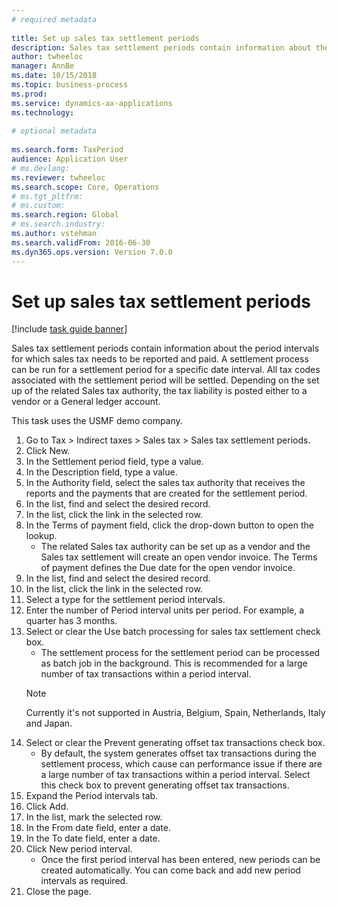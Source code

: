 ```yaml
--- 
# required metadata 
 
title: Set up sales tax settlement periods
description: Sales tax settlement periods contain information about the period intervals for which sales tax needs to be reported and paid. 
author: twheeloc
manager: AnnBe 
ms.date: 10/15/2018
ms.topic: business-process 
ms.prod:  
ms.service: dynamics-ax-applications 
ms.technology:  
 
# optional metadata 
 
ms.search.form: TaxPeriod   
audience: Application User 
# ms.devlang:  
ms.reviewer: twheeloc
ms.search.scope: Core, Operations 
# ms.tgt_pltfrm:  
# ms.custom:  
ms.search.region: Global
# ms.search.industry: 
ms.author: vstehman
ms.search.validFrom: 2016-06-30 
ms.dyn365.ops.version: Version 7.0.0 
---
```

# Set up sales tax settlement periods

[!include [task guide banner](../../includes/task-guide-banner.md)]

Sales tax settlement periods contain information about the period intervals for which sales tax needs to be reported and paid. A settlement process can be run for a settlement period for a specific date interval. All tax codes associated with the settlement period will be settled. Depending on the set up of the related Sales tax authority, the tax liability is posted either to a vendor or a General ledger account.



This task uses the USMF demo company.



1. Go to Tax > Indirect taxes > Sales tax > Sales tax settlement periods.
2. Click New.
3. In the Settlement period field, type a value.
4. In the Description field, type a value.
5. In the Authority field, select the sales tax authority that receives the reports and the payments that are created for the settlement period.
6. In the list, find and select the desired record.
7. In the list, click the link in the selected row.
8. In the Terms of payment field, click the drop-down button to open the lookup.
    * The related Sales tax authority can be set up as a vendor and the Sales tax settlement will create an open vendor invoice. The Terms of payment defines the Due date for the open vendor invoice.  
9. In the list, find and select the desired record.
10. In the list, click the link in the selected row.
11. Select a type for the settlement period intervals.
12. Enter the number of Period interval units per period. For example, a quarter has 3 months.
13. Select or clear the Use batch processing for sales tax settlement check box.
    * The settlement process for the settlement period can be processed as batch job in the background. This is recommended for a large number of tax transactions within a period interval.  
    > [!NOTE]
    > Currently it's not supported in Austria, Belgium, Spain, Netherlands, Italy and Japan.
14. Select or clear the Prevent generating offset tax transactions check box.
    * By default, the system generates offset tax transactions during the settlement process, which cause can performance issue if there are a large number of tax transactions within a period interval. Select this check box to prevent generating offset tax transactions.
15. Expand the Period intervals tab.
16. Click Add.
17. In the list, mark the selected row.
18. In the From date field, enter a date.
19. In the To date field, enter a date.
20. Click New period interval.
    * Once the first period interval has been entered, new periods can be created automatically. You can come back and add new period intervals as required.  
21. Close the page.

